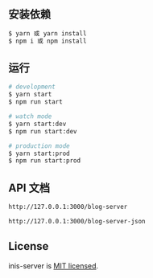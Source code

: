 ## 安装依赖

```bash
$ yarn 或 yarn install
$ npm i 或 npm install
```

## 运行

```bash
# development
$ yarn start
$ npm run start

# watch mode
$ yarn start:dev
$ npm run start:dev

# production mode
$ yarn start:prod
$ npm run start:prod
```

## API 文档

```bash
http://127.0.0.1:3000/blog-server

http://127.0.0.1:3000/blog-server-json
```

## License

inis-server is [MIT licensed](LICENSE).
